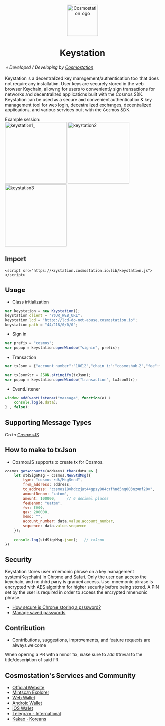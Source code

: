 <p align="center">
  <a href="https://www.cosmostation.io" target="_blank" rel="noopener noreferrer"><img width="100" src="https://user-images.githubusercontent.com/20435620/55696624-d7df2e00-59f8-11e9-9126-edf9a40b11a8.png" alt="Cosmostation logo"></a>
</p>
<h1 align="center">
    Keystation 
</h1>

*:star: Developed / Developing by [Cosmostation](https://www.cosmostation.io/)*

Keystation is a decentralized key management/authentication tool that does not require any installation. User keys are securely stored in the web browser Keychain, allowing for users to conveniently sign transactions for networks and decentralized applications built with the Cosmos SDK. Keystation can be used as a secure and convenient authentication & key management tool for web login, decentralized exchanges, decentralized applications, and various services built with the Cosmos SDK.

Example session:<br>
<img width="200" alt="keystation1_" src="https://user-images.githubusercontent.com/34641838/63918685-1e045f00-ca78-11e9-9e8e-a50388ec7bce.png">
<img width="200" alt="keystation2" src="https://user-images.githubusercontent.com/34641838/63916099-a7189780-ca72-11e9-8574-b6d0dca4551f.png">
<img width="200" alt="keystation3" src="https://user-images.githubusercontent.com/34641838/63916106-a97af180-ca72-11e9-90da-ebf52526d75b.png">

## Import
```
<script src="https://keystation.cosmostation.io/lib/keystation.js"></script>
```

## Usage
* Class initialization
```js
var keystation = new Keystation();
keystation.client = "YOUR_WEB_URL";
keystation.lcd = "https://lcd-do-not-abuse.cosmostation.io";
keystation.path = "44/118/0/0/0";
```

* Sign in
```js
var prefix = "cosmos";
var popup = keystation.openWindow("signin", prefix);
```

* Transaction
```js
var txJson = {"account_number":"18012","chain_id":"cosmoshub-2","fee":{"amount":[{"amount":"5000","denom":"uatom"}],"gas":"200000"},"memo":"","msgs":[{"type":"cosmos-sdk/MsgSend","value":{"amount":[{"amount":"10000","denom":"uatom"}],"from_address":"cosmos1z67fshyr48pa9a6htdz4qd0zullfk6y0fgvxv7","to_address":"cosmos10nv3yj0jdxf02vxyc0tavf97fdvppdth6wmcn3"}}],"sequence":"24"};

var txJsonStr = JSON.stringify(txJson);
var popup = keystation.openWindow("transaction", txJsonStr);
```

* EventListener
```js
window.addEventListener("message", function(e) {
    console.log(e.data);
} , false);
```

## Supporting Message Types
Go to [CosmosJS](https://github.com/cosmostation/cosmosjs#supporting-message-types-updating)

## How to make to txJson
* CosmosJS supports to create tx for Cosmos.
```js
cosmos.getAccounts(address).then(data => {
	let stdSignMsg = cosmos.NewStdMsg({
		type: "cosmos-sdk/MsgSend",
		from_address: address,
		to_address: "cosmos18vhdczjut44gpsy804crfhnd5nq003nz0nf20v",
		amountDenom: "uatom",
		amount: 100000,		// 6 decimal places
		feeDenom: "uatom",
		fee: 5000,
		gas: 200000,
		memo: "",
		account_number: data.value.account_number,
		sequence: data.value.sequence
	});
    
	console.log(stdSignMsg.json);   // txJson
})
```

## Security
Keystation stores user mnemonic phrase on a key management system(Keychain) in Chrome and Safari. Only the user can access the keychain, and no third party is granted access. User mnemonic phrase is encrypted with AES algorithm for higher security before being stored. A PIN set by the user is required in order to access the encrypted mnemonic phrase.
* [How secure is Chrome storing a password?](https://security.stackexchange.com/questions/170481/how-secure-is-chrome-storing-a-password)
* [Manage saved passwords](https://support.google.com/chrome/answer/95606?co=GENIE.Platform%3DDesktop&hl=en)

## Contribution

- Contributions, suggestions, improvements, and feature requests are always welcome

When opening a PR with a minor fix, make sure to add #trivial to the title/description of said PR.

## Cosmostation's Services and Community

- [Official Website](https://www.cosmostation.io)
- [Mintscan Explorer](https://www.mintscan.io)
- [Web Wallet](https://wallet.cosmostation.io)
- [Android Wallet](https://bit.ly/2BWex9D)
- [iOS Wallet](https://apple.co/2IAM3Xm)
- [Telegram - International](https://t.me/cosmostation)
- [Kakao - Koreans](https://open.kakao.com/o/g6KKSe5)